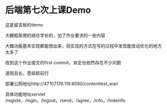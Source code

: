 # 后端第七次上课Demo

这是留言板的demo

大概框架用的胡仓学长的，加了作业要求的一些内容


大概功能基本实现都能想出来，但实现的方式在写的过程中发现能改动优化的地方太多了


改到这个作业提交的first commit，肯定也依然存在不少问题


道阻且长，愿砥砺前行


部署公网地址http://47.107.176.119:8080/contenttest_war/


具体功能地址servlet   /registe，/login，/logout，/send，/agree，/info，/hideinfo
